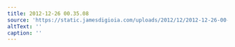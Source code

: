 ```yaml
---
title: 2012-12-26 00.35.08
source: 'https://static.jamesdigioia.com/uploads/2012/12/2012-12-26-00-35-08-scaled.jpg'
altText: ''
caption: ''
---
```


